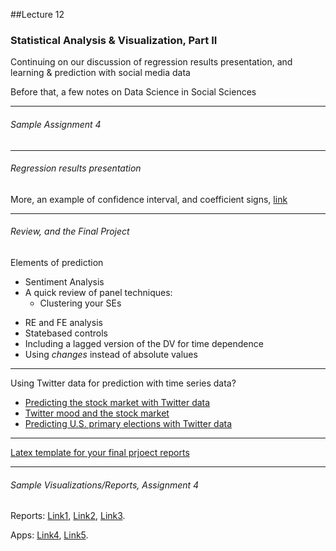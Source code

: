 ##Lecture 12

### Statistical Analysis & Visualization, Part II

Continuing on our discussion of regression results presentation, and learning & prediction with social media data

Before that, a few notes on Data Science in Social Sciences

-----
###### Sample Assignment 4
-----
###### Regression results presentation

 More, an example of confidence interval, and coefficient signs, [link](http://www.princeton.edu/~jkastell/graphs.pdf)

-----
###### Review, and the Final Project

Elements of prediction
* Sentiment Analysis
* A quick review of panel techniques: 
     * Clustering your SEs 
- RE and FE analysis 
- Statebased controls
- Including a lagged version of the DV for time dependence 
- Using _changes_ instead of absolute values

-----

Using Twitter data for prediction with time series data?

* [Predicting the stock market with Twitter data](http://www.ickn.org/documents/COINs2010_Twitter4.pdf)
* [Twitter mood and the stock market](http://arxiv.org/pdf/1010.3003.pdf)
* [Predicting U.S. primary elections with Twitter data](http://snap.stanford.edu/social2012/papers/shi.pdf)

-----

[Latex template for your final prjoect reports](https://www.aeaweb.org/journals/aer/submissions/accepted-articles/styleguide)

-----


###### Sample Visualizations/Reports, Assignment 4

Reports: [Link1](https://www.dropbox.com/s/8e8c6vl94u07u1y/HW4_GeerChen.pdf?dl=0),  [Link2](https://www.dropbox.com/s/7t5bkkjh93hf7or/Turetsky.pdf?dl=0), [Link3](https://www.dropbox.com/s/lgahwkngl3yg4io/Uguccioni.pdf?dl=0).

Apps: [Link4](https://katered8.shinyapps.io/Topic_Modeling_app/), [Link5](https://arg2211.shinyapps.io/shinyapp2/).


